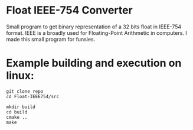 # Float IEEE-754 Converter
Small program to get binary representation of a 32 bits float in IEEE-754 format. IEEE is a broadly used for Floating-Point Arithmetic in computers. I made this small program for funsies. 

# Example building and execution on linux:
```
git clone repo
cd Float-IEEE754/src

mkdir build
cd build
cmake ..
make
```
